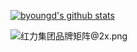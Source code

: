[![byoungd's github stats](https://github-readme-stats.vercel.app/api?username=byoungd&theme=dracula)](https://github.com/byoungd/)

![红力集团品牌矩阵@2x.png](https://s2.loli.net/2024/01/27/9Mm7zIigGWpbCo6.png)
